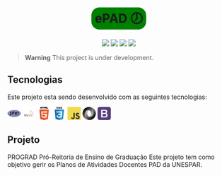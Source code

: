 <h1 align="center">
    <span style="background-color: green; border-radius: 18px; padding: 8px; marging: 2px;">ePAD 🕖</span>
</h1>


<div align="center">

<img src="https://img.shields.io/github/languages/count/JRGGRoberto/epad "> <img src="https://img.shields.io/github/repo-size/JRGGRoberto/epad "> <img src="https://img.shields.io/github/last-commit/JRGGRoberto/epad "> <img src="https://img.shields.io/github/issues/JRGGRoberto/epad ">

</div>


> **Warning** This project is under development.


## Tecnologias

Este projeto esta sendo desenvolvido com as seguintes tecnologias:

<img height="30" src="https://raw.githubusercontent.com/github/explore/80688e429a7d4ef2fca1e82350fe8e3517d3494d/topics/php/php.png"> <img height="30" src="https://raw.githubusercontent.com/github/explore/80688e429a7d4ef2fca1e82350fe8e3517d3494d/topics/mysql/mysql.png"> <img height="30" src="https://raw.githubusercontent.com/github/explore/80688e429a7d4ef2fca1e82350fe8e3517d3494d/topics/html/html.png"> <img height="30" src="https://raw.githubusercontent.com/github/explore/80688e429a7d4ef2fca1e82350fe8e3517d3494d/topics/css/css.png"> <img height="30" src="https://raw.githubusercontent.com/github/explore/80688e429a7d4ef2fca1e82350fe8e3517d3494d/topics/javascript/javascript.png"> <img height="30" src="https://raw.githubusercontent.com/github/explore/80688e429a7d4ef2fca1e82350fe8e3517d3494d/topics/json/json.png"> <img height="30" src="https://raw.githubusercontent.com/github/explore/80688e429a7d4ef2fca1e82350fe8e3517d3494d/topics/bootstrap/bootstrap.png"> 


## Projeto

PROGRAD Pró-Reitoria de Ensino de Graduação
Este projeto tem como objetivo gerir os Planos de Atividades Docentes PAD da UNESPAR.


